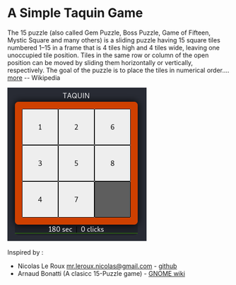 # A Simple Taquin Game

The 15 puzzle (also called Gem Puzzle, Boss Puzzle, Game of Fifteen, Mystic Square and many others) is a sliding puzzle having 15 square tiles numbered 1–15 in a frame that is 4 tiles high and 4 tiles wide, leaving one unoccupied tile position. Tiles in the same row or column of the open position can be moved by sliding them horizontally or vertically, respectively. The goal of the puzzle is to place the tiles in numerical order.... [more](https://en.wikipedia.org/wiki/15_puzzle) -- Wikipedia

![Image of taquin game](resources/taquin.png)

Inspired by :
*   Nicolas Le Roux <mr.leroux.nicolas@gmail.com> - [github](https://github.com/NicolasLeRoux/simple-taquin-game)
*   Arnaud Bonatti (A clasicc 15-Puzzle game) - [GNOME wiki](https://wiki.gnome.org/Apps/Taquin)
